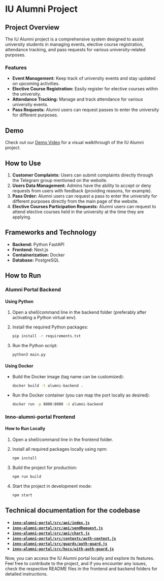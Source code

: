 # IU Alumni Project

## Project Overview

The IU Alumni project is a comprehensive system designed to assist university students in managing events, elective course registration, attendance tracking, and pass requests for various university-related purposes.

### Features

- **Event Management:** Keep track of university events and stay updated on upcoming activities.
- **Elective Course Registration:** Easily register for elective courses within the university.
- **Attendance Tracking:** Manage and track attendance for various university events.
- **Pass Requests:** Alumni users can request passes to enter the university for different purposes.

## Demo

Check out our [Demo Video](https://youtu.be/PwiZH98iqJ8) for a visual walkthrough of the IU Alumni project.

## How to Use

1. **Customer Complaints:** Users can submit complaints directly through the Telegram group mentioned on the website.
2. **Users Data Management:** Admins have the ability to accept or deny requests from users with feedback (providing reasons, for example).
3. **Pass Order:** Alumni users can request a pass to enter the university for different purposes directly from the main page of the website.
4. **Elective Courses Participation Requests:** Alumni users can request to attend elective courses held in the university at the time they are applying.

## Frameworks and Technology

- **Backend:** Python FastAPI
- **Frontend:** Next.js
- **Containerization:** Docker
- **Database:** PostgreSQL

## How to Run

### Alumni Portal Backend

#### Using Python

1. Open a shell/command line in the backend folder (preferably after activating a Python virtual env).
2. Install the required Python packages:

    ```bash
    pip install -r requirements.txt
    ```

3. Run the Python script:

    ```bash
    python3 main.py
    ```

#### Using Docker

- Build the Docker image (tag name can be customized):

    ```bash
    docker build -t alumni-backend .
    ```

- Run the Docker container (you can map the port locally as desired):

    ```bash
    docker run -p 8000:8000 -d alumni-backend
    ```

### Inno-alumni-portal Frontend

#### How to Run Locally

1. Open a shell/command line in the frontend folder.
2. Install all required packages locally using npm:

    ```bash
    npm install
    ```

3. Build the project for production:

    ```bash
    npm run build
    ```

4. Start the project in development mode:

    ```bash
    npm start
    ```

## Technical documentation for the codebase

- [**`inno-alumni-portal/src/api/index.js`**](./inno-alumni-portal_src_api_index_js.md)
- [**`inno-alumni-portal/src/api/sendRequest.js`**](./inno-alumni-portal_src_api_sendRequest_js.md)
- [**`inno-alumni-portal/src/api/chart.js`**](./inno-alumni-portal_src_api_chart_js.md)
- [**`inno-alumni-portal/src/contexts/auth-context.js`**](./inno-alumni-portal_src_contexts_auth_context_js.md)
- [**`inno-alumni-portal/src/guards/auth-guard.js`**](./inno-alumni-portal_src_guards_auth-guard_js.md)
- [**`inno-alumni-portal/src/hocs/with-auth-guard.js`**](./inno-alumni-portal_src_hocs_with-auth-guard_js.md)

Now, you can access the IU Alumni portal locally and explore its features. Feel free to contribute to the project, and if you encounter any issues, check the respective README files in the frontend and backend folders for detailed instructions.
